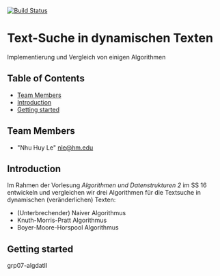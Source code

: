 [![Build Status](https://travis-ci.org/algdat/grp07-algdatII.svg?branch=master)](https://travis-ci.org/algdat/grp07-algdatII)

# Text-Suche in dynamischen Texten

Implementierung und Vergleich von einigen Algorithmen

## Table of Contents

* [Team Members](#team-members)
* [Introduction](#intro)
* [Getting started](#getting-started)

## <a name="team-members"></a>Team Members
* "Nhu Huy Le" <nle@hm.edu>

## <a name="intro"></a>Introduction
Im Rahmen der Vorlesung _Algorithmen und Datenstrukturen 2_ im SS 16 entwickeln und vergleichen wir drei Algorithmen
für die Textsuche in dynamischen (veränderlichen) Texten:

* (Unterbrechender) Naiver Algorithmus
* Knuth-Morris-Pratt Algorithmus
* Boyer-Moore-Horspool Algorithmus


## <a name="getting-started"></a>Getting started



grp07-algdatII
